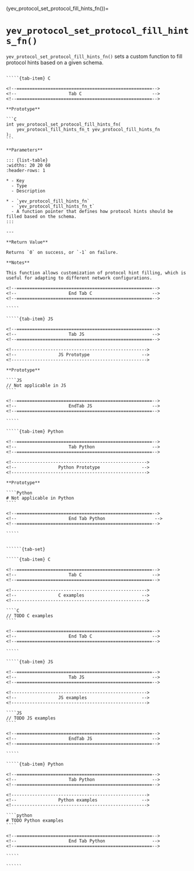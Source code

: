 <!-- ============================================================== -->
(yev_protocol_set_protocol_fill_hints_fn())=
# `yev_protocol_set_protocol_fill_hints_fn()`
<!-- ============================================================== -->

`yev_protocol_set_protocol_fill_hints_fn()` sets a custom function to fill protocol hints based on a given schema.

<!------------------------------------------------------------>
<!--                    Prototypes                          -->
<!------------------------------------------------------------>

``````{tab-set}

`````{tab-item} C

<!--====================================================-->
<!--                    Tab C                           -->
<!--====================================================-->

**Prototype**

```C
int yev_protocol_set_protocol_fill_hints_fn(
    yev_protocol_fill_hints_fn_t yev_protocol_fill_hints_fn
);
```

**Parameters**

::: {list-table}
:widths: 20 20 60
:header-rows: 1

* - Key
  - Type
  - Description

* - `yev_protocol_fill_hints_fn`
  - `yev_protocol_fill_hints_fn_t`
  - A function pointer that defines how protocol hints should be filled based on the schema.
:::

---

**Return Value**

Returns `0` on success, or `-1` on failure.

**Notes**

This function allows customization of protocol hint filling, which is useful for adapting to different network configurations.

<!--====================================================-->
<!--                    End Tab C                       -->
<!--====================================================-->

`````

`````{tab-item} JS

<!--====================================================-->
<!--                    Tab JS                          -->
<!--====================================================-->

<!---------------------------------------------------->
<!--                JS Prototype                    -->
<!---------------------------------------------------->

**Prototype**

````JS
// Not applicable in JS
````

<!--====================================================-->
<!--                    EndTab JS                       -->
<!--====================================================-->

`````

`````{tab-item} Python

<!--====================================================-->
<!--                    Tab Python                      -->
<!--====================================================-->

<!---------------------------------------------------->
<!--                Python Prototype                -->
<!---------------------------------------------------->

**Prototype**

````Python
# Not applicable in Python
````

<!--====================================================-->
<!--                    End Tab Python                   -->
<!--====================================================-->

`````

``````

<!------------------------------------------------------------>
<!--                    Examples                            -->
<!------------------------------------------------------------>

```````{dropdown} Examples

``````{tab-set}

`````{tab-item} C

<!--====================================================-->
<!--                    Tab C                           -->
<!--====================================================-->

<!---------------------------------------------------->
<!--                C examples                      -->
<!---------------------------------------------------->

````C
// TODO C examples
````

<!--====================================================-->
<!--                    End Tab C                       -->
<!--====================================================-->

`````

`````{tab-item} JS

<!--====================================================-->
<!--                    Tab JS                          -->
<!--====================================================-->

<!---------------------------------------------------->
<!--                JS examples                     -->
<!---------------------------------------------------->

````JS
// TODO JS examples
````

<!--====================================================-->
<!--                    EndTab JS                       -->
<!--====================================================-->

`````

`````{tab-item} Python

<!--====================================================-->
<!--                    Tab Python                      -->
<!--====================================================-->

<!---------------------------------------------------->
<!--                Python examples                 -->
<!---------------------------------------------------->

````python
# TODO Python examples
````

<!--====================================================-->
<!--                    End Tab Python                  -->
<!--====================================================-->

`````

``````

```````
